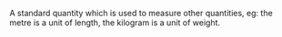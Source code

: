 A standard quantity which is used to measure other quantities, eg: the
metre is a unit of length, the kilogram is a unit of weight.
